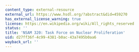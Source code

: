 ```yaml
---
content_type: external-resource
external_url: https://www.hsdl.org/?abstract&did=459270
has_external_license_warning: true
license: https://en.wikipedia.org/wiki/All_rights_reserved
status: ''
title: 'NSAM 320: Task Force on Nuclear Proliferation'
uid: d27ff36f-4c99-4381-b0ac-43a7495b0aa6
wayback_url: ''
---
```

